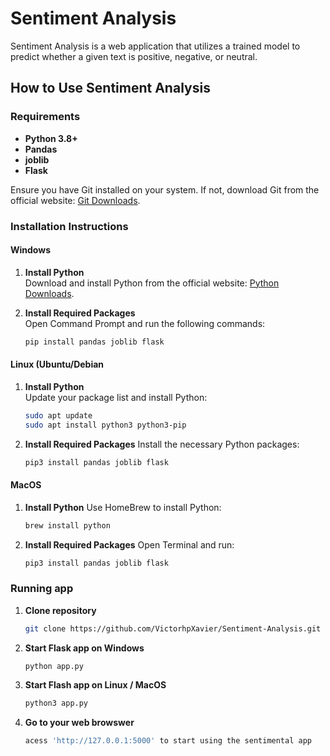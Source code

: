 # **Sentiment Analysis**

Sentiment Analysis is a web application that utilizes a trained model to predict whether a given text is positive, negative, or neutral.

## **How to Use Sentiment Analysis**

### **Requirements**

- **Python 3.8+**
- **Pandas**
- **joblib**
- **Flask**

Ensure you have Git installed on your system. If not, download Git from the official website: [Git Downloads](https://git-scm.com/downloads).

### **Installation Instructions**

#### **Windows**

1. **Install Python**  
   Download and install Python from the official website: [Python Downloads](https://www.python.org/downloads/).

2. **Install Required Packages**  
   Open Command Prompt and run the following commands:
   ```bash
   pip install pandas joblib flask

#### **Linux (Ubuntu/Debian**

1. **Install Python**  
   Update your package list and install Python:
   ```bash
   sudo apt update
   sudo apt install python3 python3-pip

2. **Install Required Packages**
   Install the necessary Python packages:
   ```bash
   pip3 install pandas joblib flask


#### **MacOS**

1. **Install Python**
   Use HomeBrew to install Python:
   ```bash
   brew install python

2. **Install Required Packages**
    Open Terminal and run:
   ```bash
   pip3 install pandas joblib flask

### **Running app**

1. **Clone repository**
   ```bash
   git clone https://github.com/VictorhpXavier/Sentiment-Analysis.git

2. **Start Flask app on Windows**
   ```bash
   python app.py
2. **Start Flash app on Linux / MacOS**
   ```bash
   python3 app.py

3. **Go to your web browswer**
    ```bash
    acess 'http://127.0.0.1:5000' to start using the sentimental app

